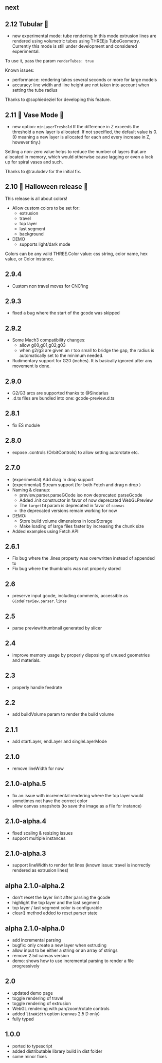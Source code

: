 ## next

## 2.12 Tubular 🤙 
- new experimental mode: tube rendering
In this mode extrusion lines are rendered using volumetric tubes using THREEjs TubeGeometry. Currently this mode is still under development and considered experimental.

To use it, pass the param `renderTubes: true`

Known issues:
 - performance: rendering takes several seconds or more for large models
 - accuracy: line width and line height are not taken into account when setting the tube radius

Thanks to @sophiedeziel for developing this feature.

## 2.11 🏺 Vase Mode 🏺
- new option: `minLayerTreshold`
If the difference in Z exceeds the threshold a new layer is allocated.
If not specified, the default value is 0. (0 meaning a new layer is allocated for each and every increase in Z, however tiny.)

Setting a non-zero value helps to reduce the number of layers that are allocated in memory, which would otherwise cause lagging or even a lock up for spiral vases and such.
   
Thanks to @raulodev for the initial fix.

## 2.10 🎃 Halloween release 🎃

This release is all about colors!
- Allow custom colors to be set for:
     - extrusion
     - travel
     - top layer
     - last segment
     - background
- DEMO
     - supports light/dark mode

Colors can be any valid THREE.Color value: css string, color name, hex value, or Color instance.

## 2.9.4
- Custom non travel moves for CNC'ing

## 2.9.3
- fixed a bug where the start of the gcode was skipped

## 2.9.2
- Some Mach3 compatibility changes:
     - allow g00,g01,g02,g03
     - when g2/g3 are given an r too small to bridge the gap, the radius is automatically set to the minimum needed.
- Rudimentary support for G20 (inches). It is basically ignored after any movement is done.

## 2.9.0
- G2/G3 arcs are supported thanks to @Sindarius
- .d.ts files are bundled into one: gcode-preview.d.ts
## 2.8.1
- fix ES module 
## 2.8.0
- expose .controls (OrbitControls) to allow setting autorotate etc.
## 2.7.0
- (experimental) Add drag 'n drop support
- (experimental) Stream support (for both Fetch and drag n drop )
- Naming & cleanup:
     - preview.parser.parseGCode iso now deprecated parseGcode
     - Added .init constructor in favor of now deprecated WebGLPreview
     - The `targetId` param is deprecated in favor of `canvas`
     - the deprecated versions remain working for now
- DEMO:
     - Store build volume dimensions in localStorage
     - Make loading of large files faster by increasing the chunk size
- Added examples using Fetch API

## 2.6.1
- Fix bug where the .lines property was overwritten instead of appended to
- Fix bug where the thumbnails was not properly stored

## 2.6
- preserve input gcode, including comments, accessible as `GCodePreview.parser.lines`
## 2.5
- parse preview/thumbnail generated by slicer

## 2.4
- improve memory usage by properly disposing of unused geometries and materials.

## 2.3
- properly handle feedrate

## 2.2
- add buildVolume param to render the build volume

## 2.1.1
- add startLayer, endLayer and singleLayerMode

## 2.1.0
- remove lineWidth for now

## 2.1.0-alpha.5
- fix an issue with incremental rendering where the top layer would sometimes not have the correct color
- allow canvas snapshots (to save the image as a file for instance)

## 2.1.0-alpha.4
- fixed scaling & resizing issues
- support multiple instances

## 2.1.0-alpha.3
- support lineWidth to render fat lines (known issue: travel is inorrectly rendered as extrusion lines)

## alpha 2.1.0-alpha.2
- don't reset the layer limit after parsing the gcode
- highlight the top layer and the last segment
- top layer / last segment color is configurable
- clear() method added to reset parser state

## alpha 2.1.0-alpha.0
- add incremental parsing
- bugfix: only create a new layer when extruding
- allow input to be either a string or an array of strings
- remove 2.5d canvas version
- demo: shows how to use incremental parsing to render a file progressively


## 2.0
- updated demo page
- toggle rendering of travel 
- toggle rendering of extrusion
- WebGL rendering with pan/zoom/rotate controls
- added `lineWidth` option (canvas 2.5 D only)
- fully typed

## 1.0.0
- ported to typescript
- added distributable library build in dist folder
- some minor fixes
